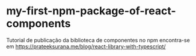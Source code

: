 # my-first-npm-package-of-react-components

Tutorial de publicação da biblioteca de componentes no npm encontra-se em 
https://prateeksurana.me/blog/react-library-with-typescript/